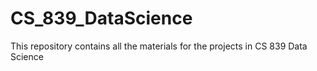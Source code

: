 # CS_839_DataScience
This repository contains all the materials for the projects in CS 839 Data Science
